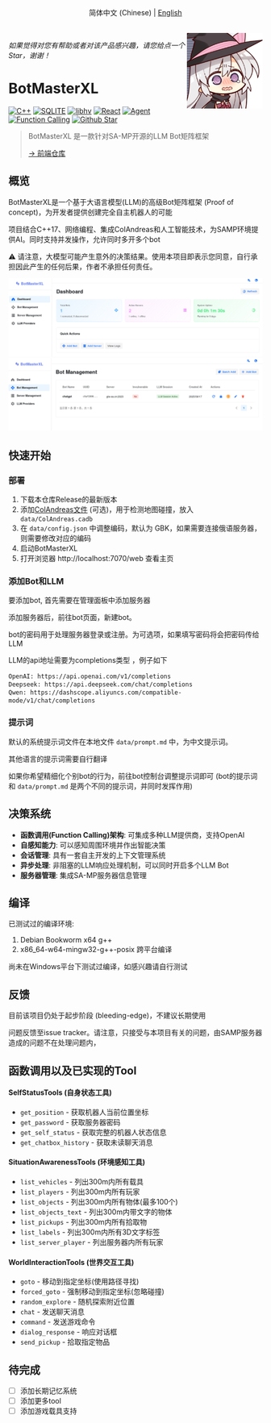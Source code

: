 <p align="center">
    简体中文 (Chinese)
    |
    <a href="./README_EN.md">English</a>
</p>


<br>

<img align="right" src="./assets/witch.png" width=150 />

*如果觉得对您有帮助或者对该产品感兴趣，请您给点一个 Star，谢谢！*

# BotMasterXL

[![C++](https://img.shields.io/badge/C++-17-informational)]()
[![SQLITE](https://img.shields.io/badge/SQLite-3-informational)](https://www.mysql.com/)
[![libhv](https://img.shields.io/badge/libhv-1.3.3-success)](https://github.com/ithewei/libhv)
[![React](https://img.shields.io/badge/React-18.3.1-success)]()
[![Agent](https://img.shields.io/badge/Agent-grey)]()
[![Function Calling](https://img.shields.io/badge/Funcation%20Calling-grey)]()
[![Github Star](https://img.shields.io/github/stars/81Vm3/bot-master-xl?style=social)](https://github.com/81Vm3/bot-master-xl)

> BotMasterXL 是一款针对SA-MP开源的LLM Bot矩阵框架
>
> [→ 前端仓库](https://github.com/81Vm3/bot-master-xl-web)
>

## 概览

BotMasterXL是一个基于大语言模型(LLM)的高级Bot矩阵框架 (Proof of concept)，为开发者提供创建完全自主机器人的可能

项目结合C++17、网络编程、集成ColAndreas和人工智能技术，为SAMP环境提供AI。同时支持并发操作，允许同时多开多个bot

⚠️ 请注意，大模型可能产生意外的决策结果。使用本项目即表示您同意，自行承担因此产生的任何后果，作者不承担任何责任。


![Alt text](./assets/Screenshot_20250917_170649.png)
![Alt text](./assets/Screenshot_20250917_170625.png)

## 快速开始

### 部署

1. 下载本仓库Release的最新版本
2. 添加[ColAndreas文件](https://raw.githubusercontent.com/81Vm3/bot-master-xl/refs/heads/master/ColAndreasDB/ColAndreas.cadb) (可选)，用于检测地图碰撞，放入 `data/ColAndreas.cadb`
3. 在 `data/config.json` 中调整编码，默认为 GBK，如果需要连接俄语服务器，则需要修改对应的编码
4. 启动BotMasterXL
5. 打开浏览器 http://localhost:7070/web 查看主页

### 添加Bot和LLM

要添加bot, 首先需要在管理面板中添加服务器

添加服务器后，前往bot页面，新建bot。

bot的密码用于处理服务器登录或注册。为可选项，如果填写密码将会把密码传给LLM

LLM的api地址需要为completions类型 ，例子如下
```
OpenAI: https://api.openai.com/v1/completions
Deepseek: https://api.deepseek.com/chat/completions
Qwen: https://dashscope.aliyuncs.com/compatible-mode/v1/chat/completions
```

### 提示词

默认的系统提示词文件在本地文件 `data/prompt.md` 中，为中文提示词。

其他语言的提示词需要自行翻译

如果你希望精细化个别bot的行为，前往bot控制台调整提示词即可 (bot的提示词和 `data/prompt.md` 是两个不同的提示词，并同时发挥作用)

## 决策系统

- **函数调用(Function Calling)架构**: 可集成多种LLM提供商，支持OpenAI
- **自感知能力**: 可以感知周围环境并作出智能决策
- **会话管理**: 具有一套自主开发的上下文管理系统
- **异步处理**: 非阻塞的LLM响应处理机制，可以同时开启多个LLM Bot
- **服务器管理**: 集成SA-MP服务器信息管理

## 编译

已测试过的编译环境:

1. Debian Bookworm x64 g++
2. x86_64-w64-mingw32-g++-posix 跨平台编译

尚未在Windows平台下测试过编译，如感兴趣请自行测试

## 反馈

目前该项目仍处于起步阶段 (bleeding-edge)，不建议长期使用

问题反馈至issue tracker。请注意，只接受与本项目有关的问题，由SAMP服务器造成的问题不在处理问题内，

## 函数调用以及已实现的Tool

#### **SelfStatusTools (自身状态工具)**
- `get_position` - 获取机器人当前位置坐标
- `get_password` - 获取服务器密码
- `get_self_status` - 获取完整的机器人状态信息
- `get_chatbox_history` - 获取未读聊天消息

#### **SituationAwarenessTools (环境感知工具)**
- `list_vehicles` - 列出300m内所有载具
- `list_players` - 列出300m内所有玩家
- `list_objects` - 列出300m内所有物体(最多100个)
- `list_objects_text` - 列出300m内带文字的物体
- `list_pickups` - 列出300m内所有拾取物
- `list_labels` - 列出300m内所有3D文字标签
- `list_server_player` - 列出服务器内所有玩家

#### **WorldInteractionTools (世界交互工具)**
- `goto` - 移动到指定坐标(使用路径寻找)
- `forced_goto` - 强制移动到指定坐标(忽略碰撞)
- `random_explore` - 随机探索附近位置
- `chat` - 发送聊天消息
- `command` - 发送游戏命令
- `dialog_response` - 响应对话框
- `send_pickup` - 拾取指定物品

## 待完成

- [ ] 添加长期记忆系统
- [ ] 添加更多tool
- [ ] 添加游戏载具支持